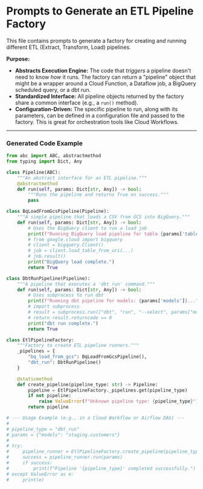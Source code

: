 # Prompts to Generate an ETL Pipeline Factory

This file contains prompts to generate a factory for creating and running different ETL (Extract, Transform, Load) pipelines.

**Purpose:**
- **Abstracts Execution Engine:** The code that *triggers* a pipeline doesn't need to know *how* it runs. The factory can return a "pipeline" object that might be a wrapper around a Cloud Function, a Dataflow job, a BigQuery scheduled query, or a dbt run.
- **Standardized Interface:** All pipeline objects returned by the factory share a common interface (e.g., a `run()` method).
- **Configuration-Driven:** The specific pipeline to run, along with its parameters, can be defined in a configuration file and passed to the factory. This is great for orchestration tools like Cloud Workflows.

---

### Generated Code Example

```python
from abc import ABC, abstractmethod
from typing import Dict, Any

class Pipeline(ABC):
    """An abstract interface for an ETL pipeline."""
    @abstractmethod
    def run(self, params: Dict[str, Any]) -> bool:
        """Runs the pipeline and returns True on success."""
        pass

class BqLoadFromGcsPipeline(Pipeline):
    """A simple pipeline that loads a CSV from GCS into BigQuery."""
    def run(self, params: Dict[str, Any]) -> bool:
        # Uses the BigQuery client to run a load job
        print(f"Running BigQuery load pipeline for table {params['table_id']}...")
        # from google.cloud import bigquery
        # client = bigquery.Client()
        # job = client.load_table_from_uri(...)
        # job.result()
        print("BigQuery load complete.")
        return True

class DbtRunPipeline(Pipeline):
    """A pipeline that executes a 'dbt run' command."""
    def run(self, params: Dict[str, Any]) -> bool:
        # Uses subprocess to run dbt
        print(f"Running dbt pipeline for models: {params['models']}...")
        # import subprocess
        # result = subprocess.run(["dbt", "run", "--select", params["models"]], check=True)
        # return result.returncode == 0
        print("dbt run complete.")
        return True

class EtlPipelineFactory:
    """Factory to create ETL pipeline runners."""
    _pipelines = {
        "bq_load_from_gcs": BqLoadFromGcsPipeline(),
        "dbt_run": DbtRunPipeline()
    }

    @staticmethod
    def create_pipeline(pipeline_type: str) -> Pipeline:
        pipeline = EtlPipelineFactory._pipelines.get(pipeline_type)
        if not pipeline:
            raise ValueError(f"Unknown pipeline type: {pipeline_type}")
        return pipeline

# --- Usage Example (e.g., in a Cloud Workflow or Airflow DAG) ---
#
# pipeline_type = "dbt_run"
# params = {"models": "staging.customers"}
#
# try:
#     pipeline_runner = EtlPipelineFactory.create_pipeline(pipeline_type)
#     success = pipeline_runner.run(params)
#     if success:
#         print(f"Pipeline '{pipeline_type}' completed successfully.")
# except ValueError as e:
#     print(e)
```